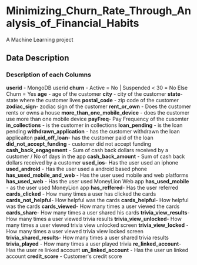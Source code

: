 # Minimizing_Churn_Rate_Through_Analysis_of_Financial_Habits
A Machine Learning project

## Data Description

### Description of each Columns
**userid** - MongoDB userid
**churn**  - Active = No | Suspended < 30 = No Else Churn = Yes
**age** - age of the customer
**city** - city of the customer
**state**- state where the customer lives
**postal_code** - zip code of the customer
**zodiac_sign**- zodiac sign of the customer
**rent_or_own** - Does the customer rents or owns a house 
**more_than_one_mobile_device** - does the customer use more than one mobile device
**payFreq**- Pay Frequency of the cusomter
**in_collections** - is the customer in collections
**loan_pending** - is the loan pending
**withdrawn_application** - has the customer withdrawn the loan applicaiton 
**paid_off_loan**- has the customer paid of the loan
**did_not_accept_funding** - customer did not accept funding
**cash_back_engagement** - Sum of cash back dollars received by a customer / No of days in the app
**cash_back_amount** - Sum of cash back dollars received by a customer
**used_ios**- Has the user used an iphone
**used_android** - Has the user used a android based phone
**has_used_mobile_and_web** - Has the user used mobile and web platforms
**has_used_web** - Has the user used MoneyLion Web app
**has_used_mobile** - as the user used MoneyLion  app
**has_reffered**- Has the user referred
**cards_clicked** - How many times a user has clicked the cards
**cards_not_helpful**- How helpful was the cards
**cards_helpful**- How helpful was the cards
**cards_viewed**- How many times a user viewed the cards
**cards_share**- How many times a user shared his cards
**trivia_view_results**-How many times a user viewed trivia results
**trivia_view_unlocked**- How many times a user viewed trivia view unlocked screen
**trivia_view_locked** - How many times a user viewed trivia view locked screen
**trivia_shared_results**- How many times a user shared trivia results 
**trivia_played** - How many times a user played trivia 
**re_linked_account**- Has the user re linked account
**un_linked_account** - Has the user un linked account
**credit_score** - Customer's credit score